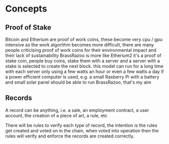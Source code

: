 # Concepts

## Proof of Stake

Bitcoin and Etherium are proof of work coins, these become very cpu / gpu intensive as the work algorithm becomes more difficult, there are many people criticising proof of work coins for their environmental impact and their lack of sustainability
BrassRazoo is more like Etherium2 it's a proof of stake coin, people buy coins, stake them with a server and a server with a stake is selected to create the next block. this model can run for a long time with each server only using a few watts an hour or even a few watts a day if a power efficient computer is used, e.g. a small Rasberry Pi with a battery and small solar panel should be able to run BrassRazoo, that's my aim


## Records

A record can be anything, i.e. a sale, an employment contract, a user account, the creation of a piece of art, a rule, etc

There will be rules to verify each type of record, the intention is the rules get created and voted on in the chain, when voted into operation then the rules will verify and enforce the records are created correctly.
